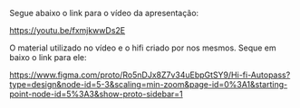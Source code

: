 Segue abaixo o link para o vídeo da apresentação:

https://youtu.be/fxmjkwwDs2E

O material utilizado no vídeo e o hifi criado por nos mesmos. Seque em baixo o link para ele:

https://www.figma.com/proto/Ro5nDJx8Z7v34uEbpGtSY9/Hi-fi-Autopass?type=design&node-id=5-3&scaling=min-zoom&page-id=0%3A1&starting-point-node-id=5%3A3&show-proto-sidebar=1
